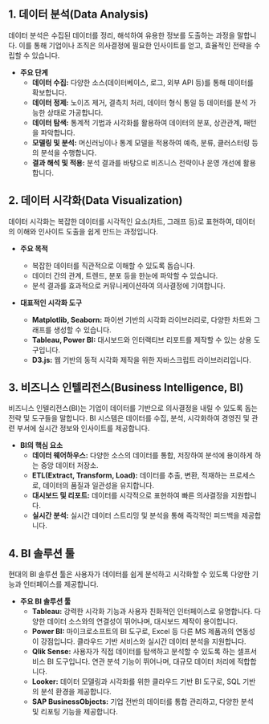 ## 1. 데이터 분석(Data Analysis)

데이터 분석은 수집된 데이터를 정리, 해석하여 유용한 정보를 도출하는 과정을 말합니다. 이를 통해 기업이나 조직은 의사결정에 필요한 인사이트를 얻고, 효율적인 전략을 수립할 수 있습니다.

- **주요 단계**
  - **데이터 수집:** 다양한 소스(데이터베이스, 로그, 외부 API 등)를 통해 데이터를 확보합니다.
  - **데이터 정제:** 노이즈 제거, 결측치 처리, 데이터 형식 통일 등 데이터를 분석 가능한 상태로 가공합니다.
  - **데이터 탐색:** 통계적 기법과 시각화를 활용하여 데이터의 분포, 상관관계, 패턴을 파악합니다.
  - **모델링 및 분석:** 머신러닝이나 통계 모델을 적용하여 예측, 분류, 클러스터링 등의 분석을 수행합니다.
  - **결과 해석 및 적용:** 분석 결과를 바탕으로 비즈니스 전략이나 운영 개선에 활용합니다.

## 2. 데이터 시각화(Data Visualization)

데이터 시각화는 복잡한 데이터를 시각적인 요소(차트, 그래프 등)로 표현하여, 데이터의 이해와 인사이트 도출을 쉽게 만드는 과정입니다.

- **주요 목적**
  - 복잡한 데이터를 직관적으로 이해할 수 있도록 돕습니다.
  - 데이터 간의 관계, 트렌드, 분포 등을 한눈에 파악할 수 있습니다.
  - 분석 결과를 효과적으로 커뮤니케이션하여 의사결정에 기여합니다.

- **대표적인 시각화 도구**
  - **Matplotlib, Seaborn:** 파이썬 기반의 시각화 라이브러리로, 다양한 차트와 그래프를 생성할 수 있습니다.
  - **Tableau, Power BI:** 대시보드와 인터랙티브 리포트를 제작할 수 있는 상용 도구입니다.
  - **D3.js:** 웹 기반의 동적 시각화 제작을 위한 자바스크립트 라이브러리입니다.

## 3. 비즈니스 인텔리전스(Business Intelligence, BI)

비즈니스 인텔리전스(BI)는 기업이 데이터를 기반으로 의사결정을 내릴 수 있도록 돕는 전략 및 도구들을 말합니다. BI 시스템은 데이터를 수집, 분석, 시각화하여 경영진 및 관련 부서에 실시간 정보와 인사이트를 제공합니다.

- **BI의 핵심 요소**
  - **데이터 웨어하우스:** 다양한 소스의 데이터를 통합, 저장하여 분석에 용이하게 하는 중앙 데이터 저장소.
  - **ETL(Extract, Transform, Load):** 데이터를 추출, 변환, 적재하는 프로세스로, 데이터의 품질과 일관성을 유지합니다.
  - **대시보드 및 리포트:** 데이터를 시각적으로 표현하여 빠른 의사결정을 지원합니다.
  - **실시간 분석:** 실시간 데이터 스트리밍 및 분석을 통해 즉각적인 피드백을 제공합니다.

## 4. BI 솔루션 툴

현대의 BI 솔루션 툴은 사용자가 데이터를 쉽게 분석하고 시각화할 수 있도록 다양한 기능과 인터페이스를 제공합니다.

- **주요 BI 솔루션 툴**
  - **Tableau:** 강력한 시각화 기능과 사용자 친화적인 인터페이스로 유명합니다. 다양한 데이터 소스와의 연결성이 뛰어나며, 대시보드 제작이 용이합니다.
  - **Power BI:** 마이크로소프트의 BI 도구로, Excel 등 다른 MS 제품과의 연동성이 강점입니다. 클라우드 기반 서비스와 실시간 데이터 분석을 지원합니다.
  - **Qlik Sense:** 사용자가 직접 데이터를 탐색하고 분석할 수 있도록 하는 셀프서비스 BI 도구입니다. 연관 분석 기능이 뛰어나며, 대규모 데이터 처리에 적합합니다.
  - **Looker:** 데이터 모델링과 시각화를 위한 클라우드 기반 BI 도구로, SQL 기반의 분석 환경을 제공합니다.
  - **SAP BusinessObjects:** 기업 전반의 데이터를 통합 관리하고, 다양한 분석 및 리포팅 기능을 제공합니다.
